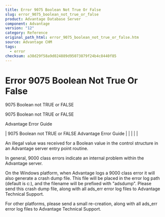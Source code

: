 ```yaml
---
title: Error 9075 Boolean Not True Or False
slug: error_9075_boolean_not_true_or_false
product: Advantage Database Server
component: Advantage
version: "12"
category: Reference
original_path_html: error_9075_boolean_not_true_or_false.htm
source: Advantage CHM
tags:
  - error
checksum: a38d29f58a9d024889d95073879f24b4c8440f85
---
```


# Error 9075 Boolean Not True Or False

9075 Boolean not TRUE or FALSE

9075 Boolean not TRUE or FALSE

Advantage Error Guide

| 9075 Boolean not TRUE or FALSE  Advantage Error Guide |  |  |  |  |

An illegal value was received for a Boolean value in the control structure in an Advantage server entry point routine.

In general, 9000 class errors indicate an internal problem within the Advantage server.

On the Windows platform, when Advantage logs a 9000 class error it will also generate a crash dump file. This file will be placed in the error log path (default is c:\), and the filename will be prefixed with "adsdump". Please send this crash dump file, along with all ads\_err error log files to Advantage Technical Support.

For other platforms, please send a small re-creation, along with all ads\_err error log files to Advantage Technical Support.
